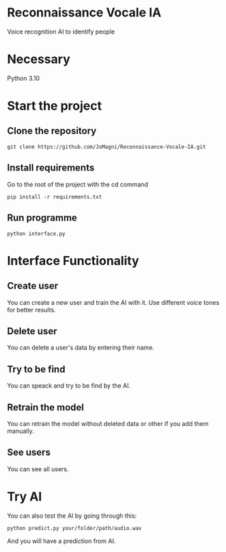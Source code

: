 # Reconnaissance Vocale IA
Voice recognition AI to identify people

# Necessary
Python 3.10

# Start the project
## Clone the repository
```
git clone https://github.com/JoMagni/Reconnaissance-Vocale-IA.git
```

## Install requirements
Go to the root of the project with the cd command

```
pip install -r requirements.txt
```

## Run programme
```
python interface.py
```

# Interface Functionality
## Create user
You can create a new user and train the AI ​​with it.
Use different voice tones for better results.

## Delete user
You can delete a user's data by entering their name.

## Try to be find
You can speack and try to be find by the AI.

## Retrain the model
You can retrain the model without deleted data or other if you add them manually.

## See users
You can see all users.

# Try AI
You can also test the AI ​​by going through this:

```
python predict.py your/folder/path/audio.wav
```

And you will have a prediction from AI.
